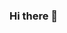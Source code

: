 ### Hi there 👋

<!--
**AzraelDX/AzraelDX** is a ✨ _special_ ✨ repository because its `README.md` (this file) appears on your GitHub profile.

Here are some ideas to get you started:

<center> > Hey There!, I am Al Siam </center>
💬 Ask me about ...
📫 How to reach me: 
- 😄 Pronouns: ...
- ⚡ Fun fact: ...
-->

